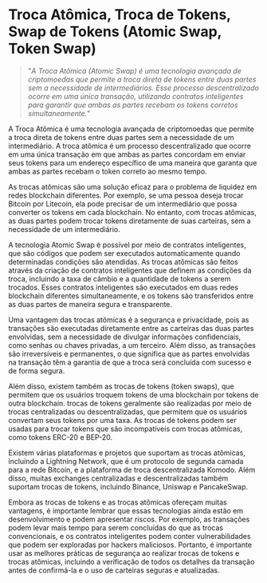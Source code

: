 # Troca Atômica, Troca de Tokens, Swap de Tokens (Atomic Swap, Token Swap)

>"*A Troca Atômica (Atomic Swap) é uma tecnologia avançada de criptomoedas que permite a troca direta de tokens entre duas partes sem a necessidade de intermediários. Esse processo descentralizado ocorre em uma única transação, utilizando contratos inteligentes para garantir que ambas as partes recebam os tokens corretos simultaneamente.*"

A Troca Atômica é uma tecnologia avançada de criptomoedas que permite a troca direta de tokens entre duas partes sem a necessidade de um intermediário. A troca atômica é um processo descentralizado que ocorre em uma única transação em que ambas as partes concordam em enviar seus tokens para um endereço específico de uma maneira que garanta que ambas as partes recebam o token correto ao mesmo tempo.

As trocas atômicas são uma solução eficaz para o problema de liquidez em redes blockchain diferentes. Por exemplo, se uma pessoa deseja trocar Bitcoin por Litecoin, ela pode precisar de um intermediário que possa converter os tokens em cada blockchain. No entanto, com trocas atômicas, as duas partes podem trocar tokens diretamente de suas carteiras, sem a necessidade de um intermediário.

A tecnologia Atomic Swap é possível por meio de contratos inteligentes, que são códigos que podem ser executados automaticamente quando determinadas condições são atendidas. As trocas atômicas são feitos através da criação de contratos inteligentes que definem as condições da troca, incluindo a taxa de câmbio e a quantidade de tokens a serem trocados. Esses contratos inteligentes são executados em duas redes blockchain diferentes simultaneamente, e os tokens são transferidos entre as duas partes de maneira segura e transparente.

Uma vantagem das trocas atômicas é a segurança e privacidade, pois as transações são executadas diretamente entre as carteiras das duas partes envolvidas, sem a necessidade de divulgar informações confidenciais, como senhas ou chaves privadas, a um terceiro. Além disso, as transações são irreversíveis e permanentes, o que significa que as partes envolvidas na transação têm a garantia de que a troca será concluída com sucesso e de forma segura.

Além disso, existem também as trocas de tokens (token swaps), que permitem que os usuários troquem tokens de uma blockchain por tokens de outra blockchain. trocas de tokens geralmente são realizadas por meio de trocas centralizadas ou descentralizadas, que permitem que os usuários convertam seus tokens por uma taxa. As trocas de tokens podem ser usadas para trocar tokens que são incompatíveis com trocas atômicas, como tokens ERC-20 e BEP-20.

Existem várias plataformas e projetos que suportam as trocas atômicas, incluindo a Lightning Network, que é um protocolo de segunda camada para a rede Bitcoin, e a plataforma de troca descentralizada Komodo. Além disso, muitas exchanges centralizadas e descentralizadas também suportam trocas de tokens, incluindo Binance, Uniswap e PancakeSwap.

Embora as trocas de tokens e as trocas atômicas ofereçam muitas vantagens, é importante lembrar que essas tecnologias ainda estão em desenvolvimento e podem apresentar riscos. Por exemplo, as transações podem levar mais tempo para serem concluídas do que as trocas convencionais, e os contratos inteligentes podem conter vulnerabilidades que podem ser exploradas por hackers maliciosos. Portanto, é importante usar as melhores práticas de segurança ao realizar trocas de tokens e trocas atômicas, incluindo a verificação de todos os detalhes da transação antes de confirmá-la e o uso de carteiras seguras e atualizadas.